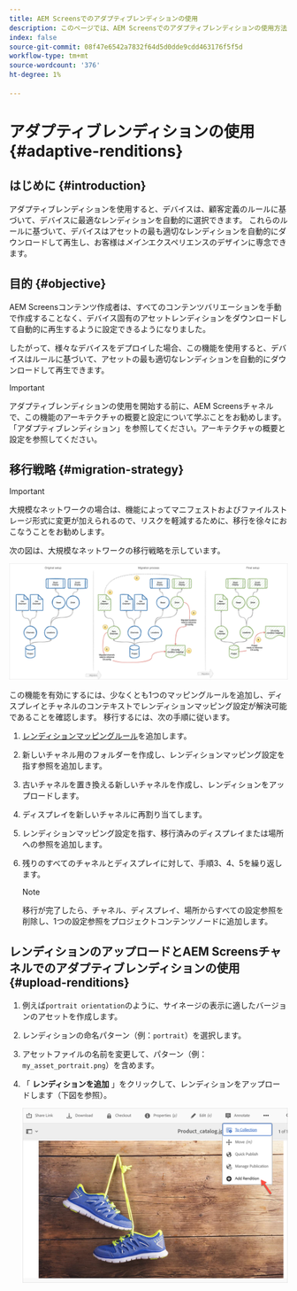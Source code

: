 ```yaml
---
title: AEM Screensでのアダプティブレンディションの使用
description: このページでは、AEM Screensでのアダプティブレンディションの使用方法について説明します。
index: false
source-git-commit: 08f47e6542a7832f64d5d0dde9cdd463176f5f5d
workflow-type: tm+mt
source-wordcount: '376'
ht-degree: 1%

---
```


# アダプティブレンディションの使用 {#adaptive-renditions}

## はじめに {#introduction}

アダプティブレンディションを使用すると、デバイスは、顧客定義のルールに基づいて、デバイスに最適なレンディションを自動的に選択できます。 これらのルールに基づいて、デバイスはアセットの最も適切なレンディションを自動的にダウンロードして再生し、お客様は&#x200B;*メイン*&#x200B;エクスペリエンスのデザインに専念できます。

## 目的 {#objective}

AEM Screensコンテンツ作成者は、すべてのコンテンツバリエーションを手動で作成することなく、デバイス固有のアセットレンディションをダウンロードして自動的に再生するように設定できるようになりました。

したがって、様々なデバイスをデプロイした場合、この機能を使用すると、デバイスはルールに基づいて、アセットの最も適切なレンディションを自動的にダウンロードして再生できます。

>[!IMPORTANT]
>アダプティブレンディションの使用を開始する前に、AEM Screensチャネルで、この機能のアーキテクチャの概要と設定について学ぶことをお勧めします。 「アダプティブレンディション」を参照してください。アーキテクチャの概要と設定を参照してください。

## 移行戦略 {#migration-strategy}

>[!IMPORTANT]
>大規模なネットワークの場合は、機能によってマニフェストおよびファイルストレージ形式に変更が加えられるので、リスクを軽減するために、移行を徐々におこなうことをお勧めします。

次の図は、大規模なネットワークの移行戦略を示しています。

![画像](/help/user-guide/assets/adaptive-renditions/migration-strategy1.png)

この機能を有効にするには、少なくとも1つのマッピングルールを追加し、ディスプレイとチャネルのコンテキストでレンディションマッピング設定が解決可能であることを確認します。 移行するには、次の手順に従います。

1. [レンディションマッピングルール](/help/user-guide/adaptive-renditions.md)を追加します。
1. 新しいチャネル用のフォルダーを作成し、レンディションマッピング設定を指す参照を追加します。
1. 古いチャネルを置き換える新しいチャネルを作成し、レンディションをアップロードします。
1. ディスプレイを新しいチャネルに再割り当てします。
1. レンディションマッピング設定を指す、移行済みのディスプレイまたは場所への参照を追加します。
1. 残りのすべてのチャネルとディスプレイに対して、手順3、4、5を繰り返します。

   >[!NOTE]
   >移行が完了したら、チャネル、ディスプレイ、場所からすべての設定参照を削除し、1つの設定参照をプロジェクトコンテンツノードに追加します。


## レンディションのアップロードとAEM Screensチャネルでのアダプティブレンディションの使用 {#upload-renditions}

1. 例えば`portrait orientation`のように、サイネージの表示に適したバージョンのアセットを作成します。

1. レンディションの命名パターン（例：`portrait`）を選択します。

1. アセットファイルの名前を変更して、パターン（例：`my_asset_portrait.png`）を含めます。

1. 「 **レンディションを追加** 」をクリックして、レンディションをアップロードします（下図を参照）。

   ![画像](/help/user-guide/assets/adaptive-renditions/add-rendition.png)